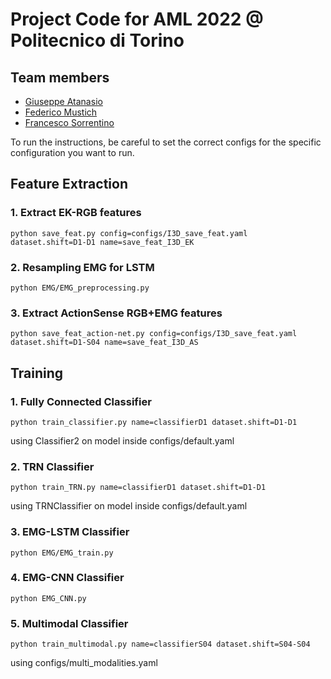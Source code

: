 # Project Code for AML 2022 @ Politecnico di Torino

## Team members
- [Giuseppe Atanasio](s300733@studenti.polito.it)
- [Federico Mustich](federico.mustich@studenti.polito.it)
- [Francesco Sorrentino](s301655@studenti.polito.it)

To run the instructions, be careful to set the correct configs for the specific configuration you want to run.

## Feature Extraction

### 1. Extract EK-RGB features
`python save_feat.py config=configs/I3D_save_feat.yaml dataset.shift=D1-D1 name=save_feat_I3D_EK`

### 2. Resampling EMG for LSTM 
`python EMG/EMG_preprocessing.py`

### 3. Extract ActionSense RGB+EMG features
`python save_feat_action-net.py config=configs/I3D_save_feat.yaml dataset.shift=D1-S04 name=save_feat_I3D_AS`

## Training

### 1. Fully Connected Classifier 
`python train_classifier.py name=classifierD1 dataset.shift=D1-D1`

using Classifier2 on model inside configs/default.yaml

### 2. TRN Classifier
`python train_TRN.py name=classifierD1 dataset.shift=D1-D1`

using TRNClassifier on model inside configs/default.yaml

### 3. EMG-LSTM Classifier
`python EMG/EMG_train.py`

### 4. EMG-CNN Classifier
`python EMG_CNN.py`

### 5. Multimodal Classifier
`python train_multimodal.py name=classifierS04 dataset.shift=S04-S04`

using configs/multi_modalities.yaml
